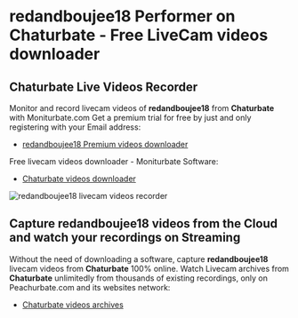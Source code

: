 # redandboujee18 Performer on Chaturbate - Free LiveCam videos downloader

## Chaturbate Live Videos Recorder

Monitor and record livecam videos of **redandboujee18** from **Chaturbate** with Moniturbate.com
Get a premium trial for free by just and only registering with your Email address:
* [redandboujee18 Premium videos downloader](https://moniturbate.com/request-demo-licence-key.html)

Free livecam videos downloader - Moniturbate Software:
* [Chaturbate videos downloader](https://moniturbate.com/moniturbate-download-software.html)

![redandboujee18 livecam videos recorder](https://peachurnet.com/templates/moniturbate-software.png)


## Capture redandboujee18 videos from the Cloud and watch your recordings on Streaming

Without the need of downloading a software, capture **redandboujee18** livecam videos from **Chaturbate** 100% online.
Watch Livecam archives from **Chaturbate** unlimitedly from thousands of existing recordings, only on Peachurbate.com and its websites network:
* [Chaturbate videos archives](https://peachurnet.com/)